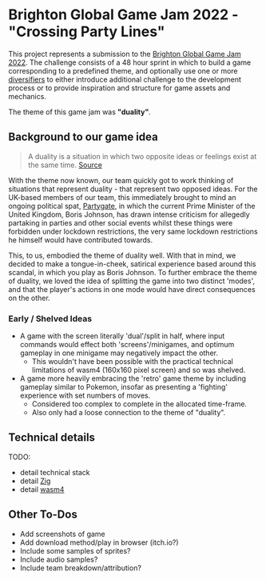 # Brighton Global Game Jam 2022 - "Crossing Party Lines"

This project represents a submission to the [Brighton Global Game Jam 2022](https://globalgamejam.org). The challenge consists of a 48 hour sprint in which to build a game corresponding to a predefined theme, and optionally use one or more [diversifiers](https://globalgamejam.org/news/ggj-2022-diversifiers) to either introduce additional challenge to the development process or to provide inspiration and structure for game assets and mechanics.

The theme of this game jam was **"duality"**.

## Background to our game idea

> A duality is a situation in which two opposite ideas or feelings exist at the same time.
[Source](https://www.collinsdictionary.com/dictionary/english/duality)

With the theme now known, our team quickly got to work thinking of situations that represent duality - that represent two opposed ideas. For the UK-based members of our team, this immediately brought to mind an ongoing political spat, [Partygate](https://en.wikipedia.org/wiki/Partygate), in which the current Prime Minister of the United Kingdom, Boris Johnson, has drawn intense criticism for allegedly partaking in parties and other social events whilst these things were forbidden under lockdown restrictions, the very same lockdown restrictions he himself would have contributed towards.

This, to us, embodied the theme of duality well. With that in mind, we decided to make a tongue-in-cheek, satirical experience based around this scandal, in which you play as Boris Johnson. To further embrace the theme of duality, we loved the idea of splitting the game into two distinct 'modes', and that the player's actions in one mode would have direct consequences on the other.

### Early / Shelved Ideas
- A game with the screen literally 'dual'/split in half, where input commands would effect both 'screens'/minigames, and optimum gameplay in one minigame may negatively impact the other.
  - This wouldn't have been possible with the practical technical limitations of wasm4 (160x160 pixel screen) and so was shelved.
- A game more heavily embracing the 'retro' game theme by including gameplay similar to Pokemon, insofar as presenting a 'fighting' experience with set numbers of moves.
  - Considered too complex to complete in the allocated time-frame.
  - Also only had a loose connection to the theme of "duality".

## Technical details

TODO:
- detail technical stack
- detail [Zig](https://ziglang.org)
- detail [wasm4](https://wasm4.org)

## Other To-Dos
- Add screenshots of game
- Add download method/play in browser (itch.io?)
- Include some samples of sprites?
- Include audio samples?
- Include team breakdown/attribution?
